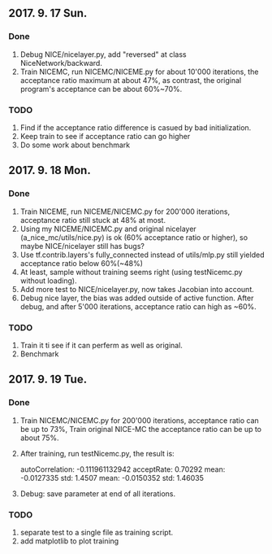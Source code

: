 ## 2017. 9. 17 Sun.

### Done 

1. Debug NICE/nicelayer.py, add "reversed" at class NiceNetwork/backward.
2. Train NICEMC, run NICEMC/NICEME.py for about 10'000 iterations, the acceptance ratio maximum at about 47%, as contrast, the original program's acceptance can be about 60%~70%.

### TODO

1. Find if the acceptance ratio difference is casued by bad initialization. 
2. Keep train to see if acceptance ratio can go higher
3. Do some work about benchmark

## 2017. 9. 18 Mon.

### Done

1. Train NICEME, run NICEME/NICEMC.py for 200'000 iterations, acceptance ratio still stuck at 48% at most.
2. Using my NICEME/NICEMC.py and original nicelayer (a_nice_mc/utils/nice.py) is ok (60% acceptance ratio or higher), so maybe NICE/nicelayer still has bugs?
3. Use tf.contrib.layers's fully_connected instead of utils/mlp.py still yielded acceptance ratio below 60%(~48%)
4. At least, sample without training seems right (using testNicemc.py without loading).
5. Add more test to NICE/nicelayer.py, now takes Jacobian into account.
6. Debug nice layer, the bias was added outside of active function. After debug, and after 5'000 iterations, acceptance ratio can high as ~60%.


### TODO

1. Train it ti see if it can perferm as well as original.
2. Benchmark

## 2017. 9. 19 Tue.

### Done



1. Train NICEMC/NICEMC.py for 200'000 iterations, acceptance ratio can be up to 73%, Train original NICE-MC the acceptance ratio can be up to about 75%. 

2. After training, run testNicemc.py, the result is:

   autoCorrelation:  -0.111961132942 acceptRate:  0.70292
   mean: -0.0127335
   std: 1.4507
   mean: -0.0150352
   std: 1.46035 

3. Debug: save parameter at end of all iterations.

### TODO

1. separate test to a single file as training script.
2. add matplotlib to plot training
